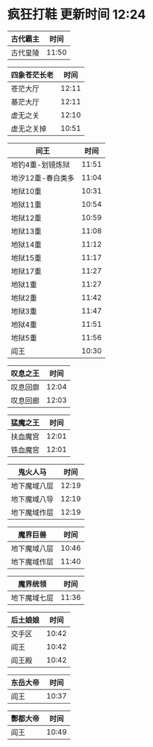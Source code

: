 # 疯狂打鞋 更新时间 12:24

| 古代霸主   | 时间    |
|--------|-------|
| 古代皇陵 | 11:50 |

| 四象苍茫长老   | 时间    |
|--------|-------|
| 苍茫大厅 | 12:11 |
| 基茫大厅 | 12:11 |
| 虚无之关 | 12:10 |
| 虚无之关掉 | 10:51 |

| 间王   | 时间    |
|--------|-------|
| 地钓4重-划镜炼狱 | 11:51 |
| 地汐12重-春白类多 | 11:04 |
| 地狱10重 | 10:31 |
| 地狱11重 | 10:54 |
| 地狱12重 | 10:59 |
| 地狱13重 | 11:08 |
| 地狱14重 | 11:12 |
| 地狱15重 | 11:17 |
| 地狱17重 | 11:27 |
| 地狱1重 | 11:27 |
| 地狱2重 | 11:42 |
| 地狱3重 | 11:47 |
| 地狱4重 | 11:51 |
| 地狱5重 | 11:56 |
| 阎王 | 10:30 |

| 叹息之王   | 时间    |
|--------|-------|
| 叹息回廓 | 12:04 |
| 叹息回廊 | 12:03 |

| 猛魔之王   | 时间    |
|--------|-------|
| 扶血魔宫 | 12:01 |
| 铁血魔宫 | 12:01 |

| 鬼火人马   | 时间    |
|--------|-------|
| 地下魔域八层 | 12:19 |
| 地下魔域八导 | 12:19 |
| 地下魔域作层 | 12:19 |

| 魔界巨兽   | 时间    |
|--------|-------|
| 地下魔域八层 | 10:46 |
| 地下魔域作层 | 11:40 |

| 魔界统领   | 时间    |
|--------|-------|
| 地下魔域七层 | 11:36 |

| 后土娘娘   | 时间    |
|--------|-------|
| 交手区 | 10:42 |
| 阎王 | 10:42 |
| 阎王殿 | 10:42 |

| 东岳大帝   | 时间    |
|--------|-------|
| 阎王 | 10:37 |

| 酆都大帝   | 时间    |
|--------|-------|
| 阎王 | 10:49 |